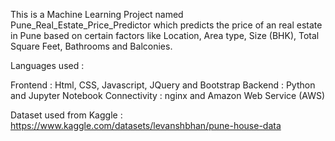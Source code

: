 This is a Machine Learning Project named Pune_Real_Estate_Price_Predictor which predicts the price of an real estate in Pune based on certain factors like Location, Area type, Size (BHK), Total Square Feet, Bathrooms and Balconies.

Languages used :

Frontend : Html, CSS, Javascript, JQuery and Bootstrap
Backend : Python and Jupyter Notebook
Connectivity : nginx and Amazon Web Service (AWS)

Dataset used from Kaggle : https://www.kaggle.com/datasets/levanshbhan/pune-house-data